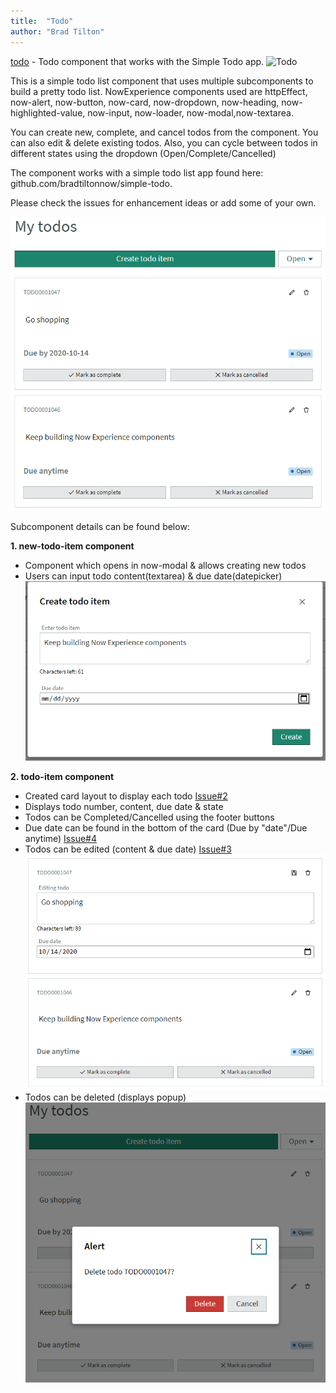 ```yaml
---
title:  "Todo"
author: "Brad Tilton"
---
```

[todo](https://github.com/NowComponents/todo) - Todo component that works with the Simple Todo app.
![Todo](./assets/images/todo.png)


This is a simple todo list component that uses multiple subcomponents to build a pretty todo list. 
NowExperience components used are httpEffect, now-alert, now-button, now-card, now-dropdown, now-heading, now-highlighted-value, now-input, now-loader, now-modal,now-textarea.

You can create new, complete, and cancel todos from the component. You can also edit & delete existing todos.
Also, you can cycle between todos in different states using the dropdown (Open/Complete/Cancelled)

The component works with a simple todo list app found here: github.com/bradtiltonnow/simple-todo.

Please check the issues for enhancement ideas or add some of your own.

![image](./assets/images/todo_v2.png)

Subcomponent details can be found below:

**1. new-todo-item component**
- Component which opens in now-modal & allows creating new todos
- Users can input todo content(textarea) & due date(datepicker)
![image](./assets/images/todo_v2_create.png)

**2. todo-item component**
- Created card layout to display each todo [Issue#2](https://github.com/NowComponents/todo/issues/2)
- Displays todo number, content, due date & state
- Todos can be Completed/Cancelled using the footer buttons
- Due date can be found in the bottom of the card (Due by "date"/Due anytime) [Issue#4](https://github.com/NowComponents/todo/issues/4)
- Todos can be edited (content & due date) [Issue#3](https://github.com/NowComponents/todo/issues/3)
![image](./assets/images/todo_v2_edit.png)
- Todos can be deleted (displays popup)
![image](./assets/images/todo_v2_delete.png)
